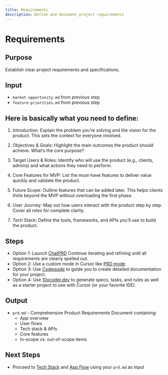 ```yaml
---
title: Requirements
description: Define and document project requirements
---
```


# Requirements

## Purpose
Establish clear project requirements and specifications.

## Input
- `market-opportunity.md` from previous step
- `feature-priorities.md` from previous step

## Here is basically what you need to define:

1. Introduction: Explain the problem you’re solving and the vision for the product. This sets the context for everyone involved.

2. Objectives & Goals: Highlight the main outcomes the product should achieve. What’s the core purpose?

3. Target Users & Roles: Identify who will use the product (e.g., clients, admins) and what actions they need to perform.

4. Core Features for MVP: List the must-have features to deliver value quickly and validate the product.

5. Future Scope: Outline features that can be added later. This helps clients think beyond the MVP without overloading the first phase.

6. User Journey: Map out how users interact with the product step by step. Cover all roles for complete clarity.

7. Tech Stack: Define the tools, frameworks, and APIs you’ll use to build the product.

## Steps

* Option 1: Launch [ChatPRD](https://chatgpt.com/g/g-G5diVh12v-chatprd-ai-for-product-managers)
Continue iterating and refining until all requirements are clearly spelled out.
* Option 2: Use a custom mode in Cursor like [PRD mode](https://playbooks.com/modes/prd)  
* Option 3: Use [Codeguide](https://www.codeguide.dev/) to guide you to create detailed documentation for your project. 
* Option 4: Use [10xcoder.dev](https://10xcoder.dev) to generate specs, tasks, and rules as well as a starter project to use with Cursor (or your favorite IDE).

## Output
- `prd.md` - Comprehensive Product Requirements Document containing:
    - App overview
    - User flows
    - Tech stack & APIs
    - Core features
    - In-scope vs. out-of-scope items

## Next Steps
- Proceed to [Tech Stack](../tech-stack/index.md) and [App Flow](../appflow/index.md) using your `prd.md` as input